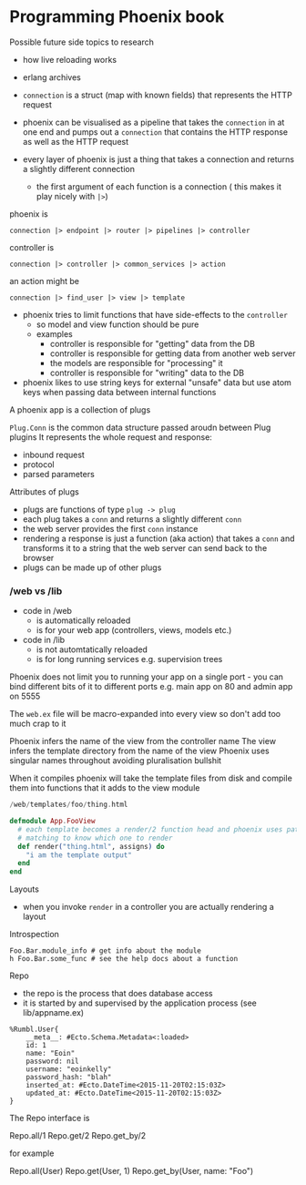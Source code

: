# Programming Phoenix book

Possible future side topics to research

- how live reloading works
- erlang archives

- `connection` is a struct (map with known fields) that represents the HTTP
  request
- phoenix can be visualised as a pipeline that takes the `connection` in at one
  end and pumps out a `connection` that contains the HTTP response as well as
  the HTTP request
- every layer of phoenix is just a thing that takes a connection and returns a
  slightly different connection
    - the first argument of each function is a connection ( this makes it play
      nicely with `|>`)

phoenix is

```
connection |> endpoint |> router |> pipelines |> controller
```

controller is

```
connection |> controller |> common_services |> action
```

an action might be

```
connection |> find_user |> view |> template
```

- phoenix tries to limit functions that have side-effects to the `controller`
    - so model and view function should be pure
    - examples
        - controller is responsible for "getting" data from the DB
        - controller is responsible for getting data from another web server
        - the models are responsible for "processing" it
        - controller is responsible for "writing" data to the DB
- phoenix likes to use string keys for external "unsafe" data but use atom keys
  when passing data between internal functions

A phoenix app is a collection of plugs

`Plug.Conn` is the common data structure passed aroudn between Plug plugins It
represents the whole request and response:

- inbound request
- protocol
- parsed parameters

Attributes of plugs

- plugs are functions of type `plug -> plug`
- each plug takes a `conn` and returns a slightly different `conn`
- the web server provides the first `conn` instance
- rendering a response is just a function (aka action) that takes a `conn` and
  transforms it to a string that the web server can send back to the browser
- plugs can be made up of other plugs

### /web vs /lib

- code in /web
    - is automatically reloaded
    - is for your web app (controllers, views, models etc.)
- code in /lib
    - is not automtatically reloaded
    - is for long running services e.g. supervision trees

Phoenix does not limit you to running your app on a single port - you can bind
different bits of it to different ports e.g. main app on 80 and admin app on
5555

The `web.ex` file will be macro-expanded into every view so don't add too much
crap to it

Phoenix infers the name of the view from the controller name The view infers the
template directory from the name of the view Phoenix uses singular names
throughout avoiding pluralisation bullshit

When it compiles phoenix will take the template files from disk and compile them
into functions that it adds to the view module

```elixir
/web/templates/foo/thing.html

defmodule App.FooView
  # each template becomes a render/2 function head and phoenix uses pattern
  # matching to know which one to render
  def render("thing.html", assigns) do
    "i am the template output"
  end
end
```

Layouts

- when you invoke `render` in a controller you are actually rendering a layout

Introspection

```
Foo.Bar.module_info # get info about the module
h Foo.Bar.some_func # see the help docs about a function
```

Repo

- the repo is the process that does database access
- it is started by and supervised by the application process (see
  lib/appname.ex)

```
%Rumbl.User{
    __meta__: #Ecto.Schema.Metadata<:loaded>
    id: 1
    name: "Eoin"
    password: nil
    username: "eoinkelly"
    password_hash: "blah"
    inserted_at: #Ecto.DateTime<2015-11-20T02:15:03Z>
    updated_at: #Ecto.DateTime<2015-11-20T02:15:03Z>
}
```

The Repo interface is

Repo.all/1 Repo.get/2 Repo.get_by/2

for example

Repo.all(User) Repo.get(User, 1) Repo.get_by(User, name: "Foo")
